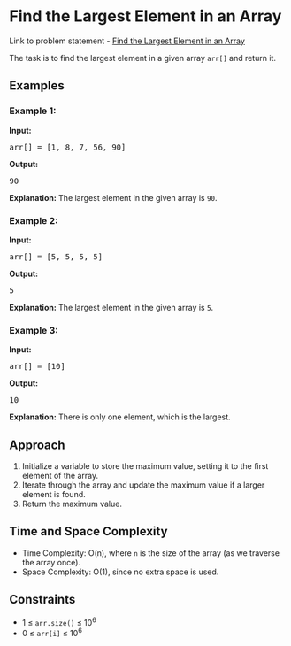 <h1>Find the Largest Element in an Array</h1>

<p> Link to problem statement - <a href="https://www.geeksforgeeks.org/problems/largest-element-in-array4009/0">Find the Largest Element in an Array</a></p>

<p>The task is to find the largest element in a given array <code>arr[]</code> and return it.</p>

<h2>Examples</h2>

<h3>Example 1:</h3>
<p><strong>Input:</strong></p>
<pre>arr[] = [1, 8, 7, 56, 90]</pre>
<p><strong>Output:</strong></p>
<pre>90</pre>
<p><strong>Explanation:</strong> The largest element in the given array is <code>90</code>.</p>

<h3>Example 2:</h3>
<p><strong>Input:</strong></p>
<pre>arr[] = [5, 5, 5, 5]</pre>
<p><strong>Output:</strong></p>
<pre>5</pre>
<p><strong>Explanation:</strong> The largest element in the given array is <code>5</code>.</p>

<h3>Example 3:</h3>
<p><strong>Input:</strong></p>
<pre>arr[] = [10]</pre>
<p><strong>Output:</strong></p>
<pre>10</pre>
<p><strong>Explanation:</strong> There is only one element, which is the largest.</p>

<h2>Approach</h2>
<ol>
  <li>Initialize a variable to store the maximum value, setting it to the first element of the array.</li>
  <li>Iterate through the array and update the maximum value if a larger element is found.</li>
  <li>Return the maximum value.</li>
</ol>

<h2>Time and Space Complexity</h2>
<ul>
  <li>Time Complexity: O(n), where <code>n</code> is the size of the array (as we traverse the array once).</li>
  <li>Space Complexity: O(1), since no extra space is used.</li>
</ul>

<h2>Constraints</h2>
<ul>
  <li>1 ≤ <code>arr.size()</code> ≤ 10<sup>6</sup></li>
  <li>0 ≤ <code>arr[i]</code> ≤ 10<sup>6</sup></li>
</ul>
